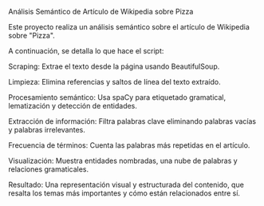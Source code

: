 Análisis Semántico de Artículo de Wikipedia sobre Pizza

Este proyecto realiza un análisis semántico sobre el artículo de Wikipedia sobre "Pizza".

A continuación, se detalla lo que hace el script:

Scraping: Extrae el texto desde la página usando BeautifulSoup.

Limpieza: Elimina referencias y saltos de línea del texto extraído.

Procesamiento semántico: Usa spaCy para etiquetado gramatical, lematización y detección de entidades.

Extracción de información: Filtra palabras clave eliminando palabras vacías y palabras irrelevantes.

Frecuencia de términos: Cuenta las palabras más repetidas en el artículo.

Visualización: Muestra entidades nombradas, una nube de palabras y relaciones gramaticales.

Resultado: Una representación visual y estructurada del contenido, que resalta los temas más importantes y cómo están relacionados entre sí.
